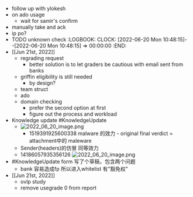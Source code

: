 - follow up with ylokesh
- on ado usage
	- wait for samir's confirm
- manually take and ack
- ip po?
- TODO unknown check
  :LOGBOOK:
  CLOCK: [2022-06-20 Mon 10:48:15]--[2022-06-20 Mon 10:48:15] =>  00:00:00
  :END:
- [[Jun 21st, 2022]]
	- regrading request
		- better solution is to let graders be cautious with email sent from banks
	- griffin eligibility is still needed
		- by design?
	- team struct
	- ado
	- domain checking
		- prefer the second option at first
		- figure out the process and workload
- Knowledge update #KnowledgeUpdate
	- ![2022_06_20_image.png](https://cdn.logseq.com/%2Fe665ccdc-ca08-4e13-adf4-2c2994386a2ba00a064b-f2e3-406c-98b3-aaabf3b825d12022_06_20_image.png?Expires=4809306508&Signature=eKsUHJdSg4fuTgvDa6FiqiYjX1YhaDCkeJiDcd7RPLoGEGfQOBpGXa37fXbhuqZ3jWMNPscUFrnmlbcVIUZGEWOCzUwepa8q2Z2Y8gmVSyhQJz3zXJnsgtLe1nP0WKVSxjNFqPWJsDmwn4vF9BMey6IFTTUqxRRWkomUPPJ-RQG8TipcR9FsGFUTelMrn1MPHrrcxj6ggi~rFGYQIpHG~aqoM6KOMIFwj~3KhmuNaAxy~hWrqDPAM1OeNWc3kpHl2cbTdg1uj61E0cyo32vuk6gw5XXOCW4lxysPe44L3k4G0Afha4sNOJCRR2tbQ2FvFMWiWc0pp7cK1xcskR~Z5A__&Key-Pair-Id=APKAJE5CCD6X7MP6PTEA)
		- 1519391925600338
		  malware 的效力  - original final verdict = attachment中的 maleware
	- Sender(headers)的仿冒 同等效力
	- 14186057935356126
	  ![2022_06_20_image.png](https://cdn.logseq.com/%2Fe665ccdc-ca08-4e13-adf4-2c2994386a2b0b14efa4-dea9-432d-8abe-b04bc23a85cc2022_06_20_image.png?Expires=4809306609&Signature=i~-JPxO8WLEbHaRHgNooKFgqj5vO4FSA8EJt9CQuQXwOe-26DvwJyqrJIaS7cZPFgXbDU0lbIDGXEez9eVJR0Ij9~QZcELrk-OveTPbwryuo0UxtrbDlE3T792QK3TGrtSIR9lGduqm2R9ZfZvbvwDRY9BDTPKv9XQijXKU4ZB6Bu1dl-JFtnPxYTAn5vWODBfU3f26bwvapq8Cbo~0ukhDo6PjRPOG7liDPM8hx22Ta4329xgvRMbC8MD4--6Rg-tb1y5lw-zMktiL~FYhnZjtI-Ev-MbCMMjqfhr3JNRhEqhp4R-8Bc8Snz8WfYbjCW8HVAcIs-hhoqQnx~MsigA__&Key-Pair-Id=APKAJE5CCD6X7MP6PTEA)
- #KnowledgeUpdate form 写了个草稿，包含两个问题
	- bank 容易造成fp 所以进入whitelist 有"豁免权"
- [[Jun 21st, 2022]]
	- ovlp study
	- remove usegrade 0 from report